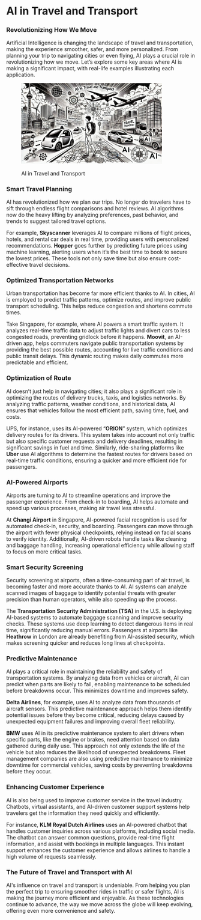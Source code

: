 # AI in Travel and Transport

### Revolutionizing How We Move

Artificial Intelligence is changing the landscape of travel and transportation, making the experience smoother, safer, and more personalized. From planning your trip to navigating cities or even flying, AI plays a crucial role in revolutionizing how we move. Let’s explore some key areas where AI is making a significant impact, with real-life examples illustrating each application.

<div align="left"><figure><img src="../../.gitbook/assets/image (3) (1) (1).png" alt="" width="375"><figcaption><p>AI in Travel and Transport</p></figcaption></figure></div>

### Smart Travel Planning

AI has revolutionized how we plan our trips. No longer do travelers have to sift through endless flight comparisons and hotel reviews. AI algorithms now do the heavy lifting by analyzing preferences, past behavior, and trends to suggest tailored travel options.

For example, **Skyscanner** leverages AI to compare millions of flight prices, hotels, and rental car deals in real time, providing users with personalized recommendations. **Hopper** goes further by predicting future prices using machine learning, alerting users when it’s the best time to book to secure the lowest prices. These tools not only save time but also ensure cost-effective travel decisions.

### Optimized Transportation Networks

Urban transportation has become far more efficient thanks to AI. In cities, AI is employed to predict traffic patterns, optimize routes, and improve public transport scheduling. This helps reduce congestion and shortens commute times.

Take Singapore, for example, where AI powers a smart traffic system. It analyzes real-time traffic data to adjust traffic lights and divert cars to less congested roads, preventing gridlock before it happens. **Moovit**, an AI-driven app, helps commuters navigate public transportation systems by providing the best possible routes, accounting for live traffic conditions and public transit delays. This dynamic routing makes daily commutes more predictable and efficient.

### Optimization of Route

AI doesn’t just help in navigating cities; it also plays a significant role in optimizing the routes of delivery trucks, taxis, and logistics networks. By analyzing traffic patterns, weather conditions, and historical data, AI ensures that vehicles follow the most efficient path, saving time, fuel, and costs.

UPS, for instance, uses its AI-powered “**ORION**” system, which optimizes delivery routes for its drivers. This system takes into account not only traffic but also specific customer requests and delivery deadlines, resulting in significant savings in fuel and time. Similarly, ride-sharing platforms like **Uber** use AI algorithms to determine the fastest routes for drivers based on real-time traffic conditions, ensuring a quicker and more efficient ride for passengers.

### AI-Powered Airports

Airports are turning to AI to streamline operations and improve the passenger experience. From check-in to boarding, AI helps automate and speed up various processes, making air travel less stressful.

At **Changi Airport** in Singapore, AI-powered facial recognition is used for automated check-in, security, and boarding. Passengers can move through the airport with fewer physical checkpoints, relying instead on facial scans to verify identity. Additionally, AI-driven robots handle tasks like cleaning and baggage handling, increasing operational efficiency while allowing staff to focus on more critical tasks.

### Smart Security Screening

Security screening at airports, often a time-consuming part of air travel, is becoming faster and more accurate thanks to AI. AI systems can analyze scanned images of baggage to identify potential threats with greater precision than human operators, while also speeding up the process.

The **Transportation Security Administration (TSA)** in the U.S. is deploying AI-based systems to automate baggage scanning and improve security checks. These systems use deep learning to detect dangerous items in real time, significantly reducing manual errors. Passengers at airports like **Heathrow** in London are already benefiting from AI-assisted security, which makes screening quicker and reduces long lines at checkpoints.

### Predictive Maintenance

AI plays a critical role in maintaining the reliability and safety of transportation systems. By analyzing data from vehicles or aircraft, AI can predict when parts are likely to fail, enabling maintenance to be scheduled before breakdowns occur. This minimizes downtime and improves safety.

**Delta Airlines**, for example, uses AI to analyze data from thousands of aircraft sensors. This predictive maintenance approach helps them identify potential issues before they become critical, reducing delays caused by unexpected equipment failures and improving overall fleet reliability.

**BMW** uses AI in its predictive maintenance system to alert drivers when specific parts, like the engine or brakes, need attention based on data gathered during daily use. This approach not only extends the life of the vehicle but also reduces the likelihood of unexpected breakdowns. Fleet management companies are also using predictive maintenance to minimize downtime for commercial vehicles, saving costs by preventing breakdowns before they occur.

### Enhancing Customer Experience

AI is also being used to improve customer service in the travel industry. Chatbots, virtual assistants, and AI-driven customer support systems help travelers get the information they need quickly and efficiently.

For instance, **KLM Royal Dutch Airlines** uses an AI-powered chatbot that handles customer inquiries across various platforms, including social media. The chatbot can answer common questions, provide real-time flight information, and assist with bookings in multiple languages. This instant support enhances the customer experience and allows airlines to handle a high volume of requests seamlessly.

### The Future of Travel and Transport with AI

AI's influence on travel and transport is undeniable. From helping you plan the perfect trip to ensuring smoother rides in traffic or safer flights, AI is making the journey more efficient and enjoyable. As these technologies continue to advance, the way we move across the globe will keep evolving, offering even more convenience and safety.
